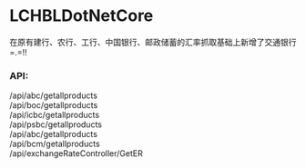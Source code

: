 # LCHBLDotNetCore
在原有建行、农行、工行、中国银行、邮政储蓄的汇率抓取基础上新增了交通银行=.=!!<br />
<h3>API:</h3>
/api/abc/getallproducts<br />
/api/boc/getallproducts<br />
/api/icbc/getallproducts<br />
/api/psbc/getallproducts<br />
/api/abc/getallproducts<br />
/api/bcm/getallproducts<br />
/api/exchangeRateController/GetER
